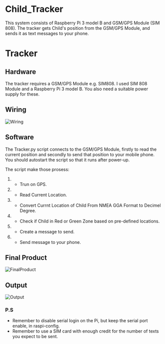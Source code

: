 # Child_Tracker

This system consists of Raspberry Pi 3 model B and GSM/GPS Module (SIM 808). The tracker gets Child's position from the GSM/GPS Module, and sends it as text messages to your phone.

# Tracker 

## Hardware 

The tracker requires a  GSM/GPS Module e.g. SIM808.  I used SIM 808 Module and a Raspberry Pi 3 model B. You also need a suitable power supply for these.

## Wiring 
![Wiring](https://i.ibb.co/fq2VsZR/Wiring.png)

## Software

The Tracker.py script connects to the GSM/GPS Module, firstly to read the current position and secondly to send that position to your mobile phone.
You should autostart the script so that it runs after power-up.

The script make those prosess:

1. - Trun on GPS.
1. - Read Current Location.
1. - Convert Currnt Location of Child From NMEA GGA Format to Decimel Degree.
1. - Check if Child in Red or Green Zone based on pre-defined locations.
1. - Create a message to send.
1. - Send message to your phone.


## Final Product
![FinalProduct](https://i.ibb.co/8Xd9NV9/IMG-20221229-184233.jpg)

## Output
![Output](https://i.ibb.co/dcwpWfV/Screenshot-2022-12-29-21-03-51-71-cf3cf72bd8e53b0db7ddb0a6f2208af9.jpg)

### P.S
- Remember to disable serial login on the Pi, but keep the serial port enable, in raspi-config.
- Remember to use a SIM card with enough credit for the number of texts you expect to be sent.

